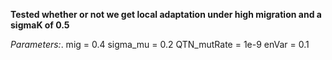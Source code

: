 **Tested whether or not we get local adaptation under high migration and a sigmaK of 0.5**

*Parameters:*. 
mig = 0.4
sigma_mu = 0.2
QTN_mutRate = 1e-9
enVar = 0.1

